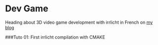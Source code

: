 # Dev Game

Heading about 3D video game development with irrlicht in French on [my blog](http://blog.nireas.ovh/index.php?category/Dev-Game "NiReaS Blog")


###Tuto 01: First irrlicht compilation with CMAKE



